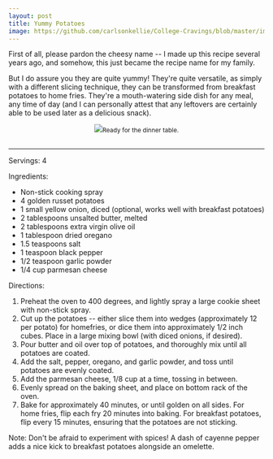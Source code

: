 ```yaml
---
layout: post
title: Yummy Potatoes
image: https://github.com/carlsonkellie/College-Cravings/blob/master/images/yummy-potatoes.jpeg?raw=true
---
```


First of all, please pardon the cheesy name -- I made up this recipe several years ago, and somehow, this just became the recipe name for my family. 

But I do assure you they are quite yummy! They're quite versatile, as simply with a different slicing technique, they can be transformed from breakfast potatoes to home fries. They're a mouth-watering side dish for any meal, any time of day (and I can personally attest that any leftovers are certainly able to be used later as a delicious snack).

<p style="float:center; font-size: 9pt; text-align: center; width: 50%; margin-left: 25%; margin-bottom: 0.5em;"><img src="https://github.com/carlsonkellie/College-Cravings/blob/master/images/yummy-potatoes.jpeg?raw=true">Ready for the dinner table.<br><br></p>

<hr>


Servings: 4

Ingredients:
* Non-stick cooking spray
* 4 golden russet potatoes
* 1 small yellow onion, diced (optional, works well with breakfast potatoes)
* 2 tablespoons unsalted butter, melted
* 2 tablespoons extra virgin olive oil
* 1 tablespoon dried oregano
* 1.5 teaspoons salt
* 1 teaspoon black pepper
* 1/2 teaspoon garlic powder
* 1/4 cup parmesan cheese

Directions:
1. Preheat the oven to 400 degrees, and lightly spray a large cookie sheet with non-stick spray.
2. Cut up the potatoes -- either slice them into wedges (approximately 12 per potato) for homefries, or dice them into approximately 1/2 inch cubes. Place in a large mixing bowl (with diced onions, if desired).
3. Pour butter and oil over top of potatoes, and thoroughly mix until all potatoes are coated.
4. Add the salt, pepper, oregano, and garlic powder, and toss until potatoes are evenly coated.
5. Add the parmesan cheese, 1/8 cup at a time, tossing in between.
6. Evenly spread on the baking sheet, and place on bottom rack of the oven.
7. Bake for approximately 40 minutes, or until golden on all sides. For home fries, flip each fry 20 minutes into baking. For breakfast potatoes, flip every 15 minutes, ensuring that the potatoes are not sticking.

Note: Don't be afraid to experiment with spices! A dash of cayenne pepper adds a nice kick to breakfast potatoes alongside an omelette.

